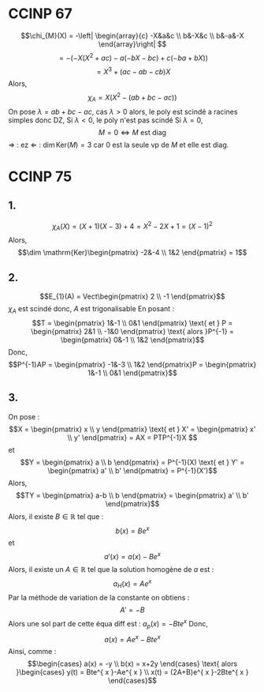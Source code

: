 # CCINP 67
$$\chi_{M}(X) = -\left| \begin{array}{c}
-X&a&c \\
b&-X&c \\
b&-a&-X
\end{array}\right| $$
$$= -(-X(X^{2}+ac)-a(-bX-bc)+c(-ba+bX))$$
$$= X^{3}+(ac-ab-cb)X$$
Alors,
$$\chi_{A} = X(X^{2}-(ab+bc-ac))$$
On pose $\lambda = ab+bc-ac$, 
cas $\lambda > 0$ alors, le poly est scindé a racines simples donc DZ, 
Si $\lambda <0$, le poly n'est pas scindé 
Si $\lambda = 0$, 
$$M = 0 \Leftrightarrow M \text{ est diag}$$
$\Rightarrow$ : ez
$\Leftarrow$ : 
$\dim \mathrm{Ker}(M) = 3$ car $0$ est la seule vp de $M$ et elle est diag.

# CCINP 75
## 1.
$$\chi_{A}(X) = (X+1)(X-3)+4 = X^{2}-2X+1 = (X-1)^{2}$$
Alors, 
$$\dim \mathrm{Ker}\begin{pmatrix}
-2&-4 \\
1&2
\end{pmatrix} = 1$$

## 2.
$$E_{1}(A) = Vect\begin{pmatrix}
2 \\
-1
\end{pmatrix}$$
$\chi_{A}$ est scindé donc, $A$ est trigonalisable
En posant : 
$$T = \begin{pmatrix}
1&-1 \\
0&1
\end{pmatrix} \text{ et } P = \begin{pmatrix}
2&1 \\
-1&0
\end{pmatrix} \text{ alors }P^{-1} = \begin{pmatrix}
0&-1 \\
1&2
\end{pmatrix}$$
Donc, 
$$P^{-1}AP = \begin{pmatrix}
-1&-3 \\
1&2
\end{pmatrix}P = \begin{pmatrix}
1&-1 \\
0&1
\end{pmatrix}$$

## 3.
On pose :
$$X = \begin{pmatrix}
x \\
y
\end{pmatrix} \text{ et } X' = \begin{pmatrix}
x' \\
y'
\end{pmatrix} = AX = PTP^{-1}X $$
et
$$Y = \begin{pmatrix}
a \\
b
\end{pmatrix} = P^{-1}(X) \text{ et } Y' = \begin{pmatrix}
a' \\
b'
\end{pmatrix} = P^{-1}(X')$$
Alors, 
$$TY = \begin{pmatrix}
a-b \\
b
\end{pmatrix} = \begin{pmatrix}
a' \\
b'
\end{pmatrix}$$
Alors, 
il existe $B \in \mathbb{R}$ tel que : 
$$b(x) = Be^{ x }$$
et 
$$a'(x) = a(x) -Be^{ x }$$
Alors, il existe un $A \in \mathbb{R}$ tel que la solution homogène de $a$ est : 
$$a_{H}(x) = Ae^{ x }$$
Par la méthode de variation de la constante on obtiens : 
$$A' =  - B$$
Alors une sol part de cette équa diff est : $a_{p}(x) = -Bte^{ x }$
Donc, 
$$a(x) = Ae^{ x } -Bte^{ x }$$
Ainsi, comme : 
$$\begin{cases}
a(x) = -y \\
b(x) = x+2y
\end{cases} \text{ alors }\begin{cases}
y(t) = Bte^{ x }-Ae^{ x } \\
x(t) = (2A+B)e^{ x }-2Bte^{ x }
\end{cases}$$
